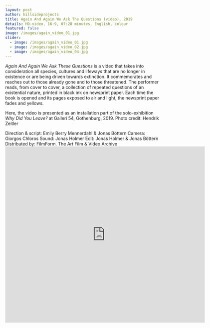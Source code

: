 ```yaml
---
layout: post
author: hillsideprojects
title: Again And Again We Ask The Questions (video), 2019
details: HD-video, 16:9, 07:28 minutes, English, colour
featured: false
image: /images/again_video_01.jpg
slider:
  - image: /images/again_video_01.jpg
  - image: /images/again_video_02.jpg
  - image: /images/again_video_04.jpg
---
```

*Again And Again We Ask These Questions* is a video that takes into consideration all species, cultures and lifeways that are no longer in existence or are being driven towards extinction. It commemorates and reaches out to those already gone and to those threatened. The performer reads, from cover to cover, a collection of repeated questions of an existential nature, printed in black ink on newsprint paper. Each time the book is opened and its pages exposed to air and light, the newsprint paper fades and yellows. 

Here, the video is presented as an installation part of the solo-exhibition *Why Did You Leave?* at Galleri 54, Gothenburg, 2019. Photo credit: Hendrik Zeitler

Direction & script: Emily Berry Mennerdahl & Jonas Böttern                                                     Camera: Giorgos Chloros                                                                                                                      Sound: Jonas Holmer                                                                                                                Edit: Jonas Holmer & Jonas Böttern                                                                                         Distributed by: FilmForm. The Art Film & Video Archive<iframe src="https://player.vimeo.com/video/321481779" width="640" height="564" frameborder="0" allow="autoplay; fullscreen" allowfullscreen></iframe>